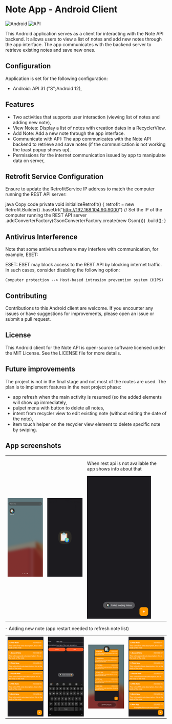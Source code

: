 # Note App - Android Client

![Android](https://img.shields.io/badge/Android-12-orange)
![API](https://img.shields.io/badge/API-31-yellow)

This Android application serves as a client for interacting with the Note API backend. It allows users to view a list of notes and add new notes through the app interface. The app communicates with the backend server to retrieve existing notes and save new ones.

## Configuration

Application is set for the following configuration:

- Android: API 31 ("S";Android 12),

## Features

- Two activities that supports user interaction (viewing list of notes and adding new note),
- View Notes: Display a list of notes with creation dates in a RecyclerView.
- Add Note: Add a new note through the app interface.
- Communicate with API: The app communicates with the Note API backend to retrieve and save notes (if the communication is not working the toast popup shows up).
- Permissions for the internet communication issued by app to manipulate data on server,

## Retrofit Service Configuration

Ensure to update the RetrofitService IP address to match the computer running the REST API server:

java
Copy code
private void initializeRetrofit() {
retrofit = new Retrofit.Builder()
.baseUrl("http://192.168.104.90:9000") // Set the IP of the computer running the REST API server
.addConverterFactory(GsonConverterFactory.create(new Gson()))
.build();
}

## Antivirus Interference

Note that some antivirus software may interfere with communication, for example, ESET:

ESET: ESET may block access to the REST API by blocking internet traffic. In such cases, consider disabling the following option:

```
Computer protection --> Host-based intrusion prevention system (HIPS)
```

## Contributing

Contributions to this Android client are welcome. If you encounter any issues or have suggestions for improvements, please open an issue or submit a pull request.

## License

This Android client for the Note API is open-source software licensed under the MIT License. See the LICENSE file for more details.

## Future improvements

The project is not in the final stage and not most of the routes are used. The plan is to implement features in the next project phase:

- app refresh when the main activity is resumed (so the added elements will show up immediately,
- pulpet menu with button to delete all notes,
- intent from recycler view to edit existing note (without editing the date of the note),
- item touch helper on the recycler view element to delete specific note by swiping.

## App screenshots
<table>
    <tr>
        <td>    
            <img src="https://github.com/RobertNeat/Note_app_API/blob/master/screenshots/apps_tray.png" width="200"/>
        </td>  
        <td>    
            <img src="https://github.com/RobertNeat/Note_app_API/blob/master/screenshots/launching_screen.png" width="200"/>
        </td>  
        <td>    
          <p>When rest api is not available the app shows info about that</p>
            <img src="https://github.com/RobertNeat/Note_app_API/blob/master/screenshots/connection_error.png" width="200"/>
        </td>  
    </tr>
</table>
- Adding new note (app restart needed to refresh note list)
<table>
  <tr>
    <td>
       <img src="https://github.com/RobertNeat/Note_app_API/blob/master/screenshots/note_list_initial.png" width="200"/>
    </td>
    <td>
       <img src="https://github.com/RobertNeat/Note_app_API/blob/master/screenshots/add_note_activity.png" width="200"/>
    </td>
    <td>
       <img src="https://github.com/RobertNeat/Note_app_API/blob/master/screenshots/paused_app.png" width="200"/>
    </td>
    <td>
       <img src="https://github.com/RobertNeat/Note_app_API/blob/master/screenshots/note_list_added.png" width="200"/>
    </td>
  </tr>
</table>
